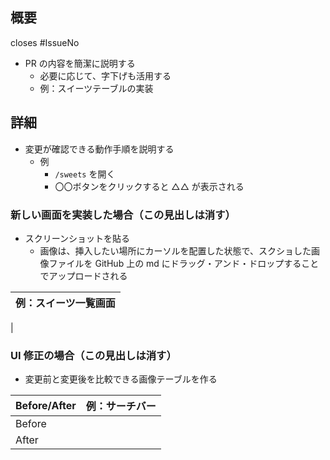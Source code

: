 ## 概要

closes #IssueNo

<!-- この文章は消す -->

- PR の内容を簡潔に説明する
  - 必要に応じて、字下げも活用する
  - 例：スイーツテーブルの実装

## 詳細

<!-- この文章は消す -->

- 変更が確認できる動作手順を説明する
  - 例
    - `/sweets` を開く
    - 〇〇ボタンをクリックすると △△ が表示される

### 新しい画面を実装した場合（この見出しは消す）

<!-- この文章は消す -->

- スクリーンショットを貼る
  - 画像は、挿入したい場所にカーソルを配置した状態で、スクショした画像ファイルを GitHub 上の md にドラッグ・アンド・ドロップすることでアップロードされる

<!-- 必要ない場合、この表は消す -->

例：スイーツ一覧画面|
---|
 |

### UI 修正の場合（この見出しは消す）

- 変更前と変更後を比較できる画像テーブルを作る <!-- この文章は消す -->

<!-- 必要ない場合、この表は消す -->

Before/After|例：サーチバー|
---|---|
Before||
After||
